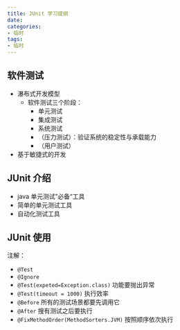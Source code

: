 ```yaml
---
title: JUnit 学习提纲
date: 
categories:
- 临时
tags:
- 临时
---
```


## 软件测试

* 瀑布式开发模型
  * 软件测试三个阶段：
    * 单元测试
    * 集成测试
    * 系统测试
    * （压力测试）：验证系统的稳定性与承载能力
    * （用户测试）
* 基于敏捷式的开发

## JUnit 介绍

* java 单元测试”必备“工具
* 简单的单元测试工具
* 自动化测试工具

## JUnit 使用

注解：

* `@Test`
* `@Ignore`
* `@Test(expeted=Exception.class)` 功能要抛出异常
* `@Test(timeout = 1000)` 执行效率
* `@Before` 所有的测试场景都要先调用它
* `@After` 搜有测试之后要执行
* `@FixMethodOrder(MethodSorters.JVM)` 按照顺序依次执行


